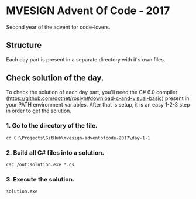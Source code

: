 # MVESIGN Advent Of Code - 2017

Second year of the advent for code-lovers.

## Structure

Each day part is present in a separate directory with it's own files.

## Check solution of the day.

To check the solution of each day part, you'll need the C# 6.0 compiler (https://github.com/dotnet/roslyn#download-c-and-visual-basic) present in your PATH environment variables. After that is setup, it is an easy 1-2-3 step in order to get the solution.

### 1. Go to the directory of the file.
```
cd C:\Projects\GitHub\mvesign-adventofcode-2017\day-1-1
```

### 2. Build all C# files into a solution.
```
csc /out:solution.exe *.cs
```

### 3. Execute the solution.
```
solution.exe
```